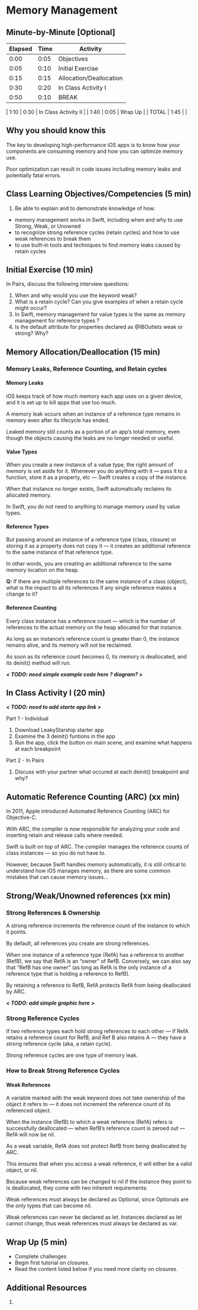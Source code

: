 # Memory Management

## Minute-by-Minute [Optional]

| **Elapsed** | **Time**  | **Activity**              |
| ----------- | --------- | ------------------------- |
| 0:00        | 0:05      | Objectives                |
| 0:05        | 0:10      | Initial Exercise          |
| 0:15        | 0:15      | Allocation/Deallocation   |
| 0:30        | 0:20      | In Class Activity I       |
| 0:50        | 0:10      | BREAK                     |

| 1:10        | 0:30      | In Class Activity II      |
| 1:40        | 0:05      | Wrap Up                   |
| TOTAL       | 1:45      |                           |

## Why you should know this

The key to developing high-performance iOS apps is to know how your components are consuming memory and how you can optimize memory use.

Poor optimization can result in code issues including memory leaks and potentially fatal errors.

## Class Learning Objectives/Competencies (5 min)

1. Be able to explain and to demonstrate knowledge of how:
- memory management works in Swift, including when and why to use Strong, Weak, or Unowned
- to recognize strong reference cycles (retain cycles) and how to use weak references to break them
- to use built-in tools and techniques to find memory leaks caused by retain cycles

## Initial Exercise (10 min)

In Pairs, discuss the following interview questions:

1. When and why would you use the keyword weak?
2. What is a retain cycle? Can you give examples of when a retain cycle might occur?
3. In Swift, memory management for value types is the same as memory management for reference types ?
4. Is the default attribute for properties declared as @IBOutlets weak or strong? Why?


## Memory Allocation/Deallocation  (15 min)
### Memory Leaks, Reference Counting, and Retain cycles

#### Memory Leaks
iOS keeps track of how much memory each app uses on a given device, and it is set up to kill apps that use too much.

A memory leak occurs when an instance of a reference type remains in memory even after its lifecycle has ended.

Leaked memory still counts as a portion of an app’s total memory, even though the objects causing the leaks are no longer needed or useful.

#### Value Types
When you create a new instance of a value type, the right amount of memory is set aside for it. Whenever you do anything with it — pass it to a function, store it as a property, etc — Swift creates a copy of the instance.

When that instance no longer exists, Swift automatically reclaims its allocated memory.

In Swift, you do not need to anything to manage memory used by value types.

#### Reference Types
But passing around an instance of a reference type (class, closure) or storing it as a property does not copy it — it creates an additional reference to the same instance of that reference type.

In other words, you are creating an additional reference to the same memory location on the heap.

**Q:** If there are multiple references to the same instance of a class (object), what is the impact to all its references if any single reference makes a change to it?

#### Reference Counting
Every class instance has a reference count — which is the number of references to the actual memory on the heap allocated for that instance.

As long as an instance’s reference count is greater than 0, the instance remains alive, and its memory will not be reclaimed.

As soon as its reference count becomes 0, its memory is deallocated, and its deinit() method will run.

***< TODO: need simple example code here ? diagram? >***


## In Class Activity I (20 min)

***< TODO: need to add starte app link >***

Part 1 - Individual
1. Download LeakyStarship starter app
2. Examine the 3 deinit() funtions in the app
3. Run the app, click the button on main scene, and examine what happens at each breakpoint

Part 2 - In Pairs
1. Discuss with your partner what occured at each deinit() breakpoint and why?


## Automatic Reference Counting (ARC) (xx min)

In 2011, Apple introduced Automated Reference Counting (ARC) for Objective-C.

With ARC, the compiler is now responsible for analyzing your code and inserting retain and release calls where needed.

Swift is built on top of ARC. The compiler manages the reference counts of class instances — so you do not have to.

However, because Swift handles memory automatically, it is still critical to understand how iOS manages memory, as there are some common mistakes that can cause memory issues…

## Strong/Weak/Unowned references (xx min)

### Strong References & Ownership
A strong reference increments the reference count of the instance to which it points.

By default, all references you create are strong references.

When one instance of a reference type (RefA) has a reference to another (RefB), we say that RefA is an “owner” of RefB. Conversely, we can also say that “RefB has one owner” (as long as RefA is the only instance of a reference type that is holding a reference to RefB).

By retaining a reference to RefB, RefA protects RefA from being deallocated by ARC.

***< TODO: add simple graphic here >***

### Strong Reference Cycles

If two reference types each hold strong references to each other — if RefA retains a reference count for RefB, and Ref B also retains A — they have a strong reference cycle (aka, a retain cycle).

Strong reference cycles are one type of memory leak.


### How to Break Strong Reference Cycles

#### Weak References

A variable marked with the weak keyword does not take ownership of the object it refers to — it does not increment the reference count of its referenced object.

When the instance (RefB) to which a weak reference (RefA) refers is successfully deallocated — when RefB’s reference count is zeroed out — RefA will now be nil.

As a weak variable, RefA does not protect RefB from being deallocated by ARC.

This ensures that when you access a weak reference, it will either be a valid object, or nil.

Because weak references can be changed to nil if the instance they point to is deallocated, they come with two inherent requirements:

Weak references must always be declared as Optional, since Optionals are the only types that can become nil.

Weak references can never be declared as let. Instances declared as let cannot change, thus weak references must always be declared as var.


## Wrap Up (5 min)

- Complete challenges
- Begin first tutorial on closures.
- Read the content listed below if you need more clarity on closures.


## Additional Resources
1.
